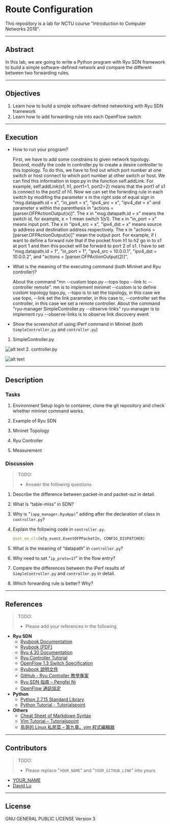 # Route Configuration

This repository is a lab for NCTU course "Introduction to Computer Networks 2018".

---
## Abstract

In this lab, we are going to write a Python program with Ryu SDN framework to build a simple software-defined network and compare the different between two forwarding rules.

---
## Objectives

1. Learn how to build a simple software-defined networking with Ryu SDN framework
2. Learn how to add forwarding rule into each OpenFlow switch

---
## Execution

* How to run your program?

    First, we have to add some constrains to given network topology. Second, modify the code in controller.py to create a desire controller to this topology. To do this, we have to find out which port number at one switch or host connect to which port number at other switch or host. We can find this information in topo.py in the function self.addLink. For example, self.addLink(s1, h1, port1=1, port2=2) means that the port1 of s1 is connect to the port2 of h1. Now we can set the forwrding rule in each switch by modifing the parameter x in the right side of equal sign in "msg.datapath.id = x", "in_port = x", "ipv4_src = x", "ipv4_dst = x" and parameter x within the parenthesis in "actions = [parser.OFPActionOutput(x)]". The x in "msg.datapath.id = x" means the switch id, for example, x = 1 mean switch 1(s1). The x in "in_port = x" means input port. The x in "ipv4_src = x", "ipv4_dst = x" means source ip address and destination address respectively. The x in "actions = [parser.OFPActionOutput(x)]" mean the output port. For example, if I want to define a forward rule that if the pocket from h1 to h2 go in to s1 at port 1 and then this pocket will be forward to port 2 of s1. I have to set "msg.datapath.id = 1", "in_port = 1", "ipv4_src = 10.0.0.1", "ipv4_dst = 10.0.0.2", and "actions = [parser.OFPActionOutput(2)]".
* What is the meaning of the executing command (both Mininet and Ryu controller)?

    About the command "mn --custom topo.py --topo topo --link tc --controller remote". mn is to implement minimet --custom is to define custom topology topo.py, --topo is to set the topology, in this case we use topo, --link set the link parameter, in this case tc, --controller set the controller, in this case we set a remote controller. About the command "ryu-manager SimpleController.py --observe-links" ryu-manager is to implement ryu --observe-links is to observe link discovery event
* Show the screenshot of using iPerf command in Mininet (both `SimpleController.py` and `controller.py`)

 1. SimpleController.py
 
![alt text](https://github.com/nctucn/lab3-Hong-Ming/blob/master/Screen%20Shot%202018-12-31%20at%2011.13.41%20PM.png)
 2. controller.py
 
![alt text](https://github.com/nctucn/lab3-Hong-Ming/blob/master/Screen%20Shot%202018-12-31%20at%2011.19.13%20PM.png)

---
## Description

### Tasks

1. Environment Setup
login to container, clone the git repository and check whether mininet command works.

2. Example of Ryu SDN

3. Mininet Topology

4. Ryu Controller

5. Measurement

### Discussion

> TODO:
> * Answer the following questions

1. Describe the difference between packet-in and packet-out in detail.
   
2. What is “table-miss” in SDN?
   
3. Why is "`(app_manager.RyuApp)`" adding after the declaration of class in `controller.py`?
   
4. Explain the following code in `controller.py`.
    ```python
    @set_ev_cls(ofp_event.EventOFPPacketIn, CONFIG_DISPATCHER)
    ```

5. What is the meaning of “datapath” in `controller.py`?
   
6. Why need to set "`ip_proto=17`" in the flow entry?
   
7. Compare the differences between the iPerf results of `SimpleController.py` and `controller.py` in detail.
   
8. Which forwarding rule is better? Why?

---
## References

> TODO: 
> * Please add your references in the following

* **Ryu SDN**
    * [Ryubook Documentation](https://osrg.github.io/ryu-book/en/html/)
    * [Ryubook [PDF]](https://osrg.github.io/ryu-book/en/Ryubook.pdf)
    * [Ryu 4.30 Documentation](https://github.com/mininet/mininet/wiki/Introduction-to-Mininet)
    * [Ryu Controller Tutorial](http://sdnhub.org/tutorials/ryu/)
    * [OpenFlow 1.3 Switch Specification](https://www.opennetworking.org/wp-content/uploads/2014/10/openflow-spec-v1.3.0.pdf)
    * [Ryubook 說明文件](https://osrg.github.io/ryu-book/zh_tw/html/)
    * [GitHub - Ryu Controller 教學專案](https://github.com/OSE-Lab/Learning-SDN/blob/master/Controller/Ryu/README.md)
    * [Ryu SDN 指南 – Pengfei Ni](https://feisky.gitbooks.io/sdn/sdn/ryu.html)
    * [OpenFlow 通訊協定](https://osrg.github.io/ryu-book/zh_tw/html/openflow_protocol.html)
* **Python**
    * [Python 2.7.15 Standard Library](https://docs.python.org/2/library/index.html)
    * [Python Tutorial - Tutorialspoint](https://www.tutorialspoint.com/python/)
* **Others**
    * [Cheat Sheet of Markdown Syntax](https://www.markdownguide.org/cheat-sheet)
    * [Vim Tutorial – Tutorialspoint](https://www.tutorialspoint.com/vim/index.htm)
    * [鳥哥的 Linux 私房菜 – 第九章、vim 程式編輯器](http://linux.vbird.org/linux_basic/0310vi.php)

---
## Contributors

> TODO:
> * Please replace "`YOUR_NAME`" and "`YOUR_GITHUB_LINK`" into yours

* [YOUR_NAME](YOUR_GITHUB_LINK)
* [David Lu](https://github.com/yungshenglu)

---
## License

GNU GENERAL PUBLIC LICENSE Version 3
